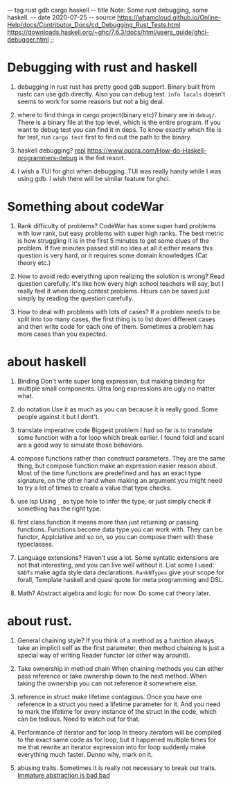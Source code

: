 -- tag rust gdb cargo haskell
-- title Note: Some rust debugging, some haskell.
-- date 2020-07-25
-- source https://whamcloud.github.io/Online-Help/docs/Contributor_Docs/cd_Debugging_Rust_Tests.html
          https://downloads.haskell.org/~ghc/7.6.3/docs/html/users_guide/ghci-debugger.html
;;
# Debugging with rust and haskell
1. debugging in rust
rust has pretty good gdb support. Binary built from rustc can use gdb directly. Also you can debug test. `info locals` doesn't seems to work for some reasons but not a big deal.

2. where to find things in cargo project(binary etc)?
binary are in `debug/`. There is a binary file at the top level, which is the entire program. If you want to debug test you can find it in deps. To know exactly which file is for test, run `cargo test` first to find out the path to the binary.

3. haskell debugging?
[repl](http://www.url.com) https://www.quora.com/How-do-Haskell-programmers-debug is the fist resort.


4. I wish a TUI for ghci when debugging.
TUI was really handy while I was using gdb. I wish there will be similar feature for ghci.

# Something about codeWar
1. Rank difficulty of problems?
CodeWar has some super hard problems with low rank, but easy problems with super high ranks. The best metric is how struggling it is in the first 5 minutes to get some clues of the problem. If five minutes passed still no idea at all it either means this question is very hard, or it requires some domain knowledges (Cat theory etc.)

2. How to avoid redo everything upon realizing the solution is wrong?
Read question carefully. It's like how every high school teachers will say, but I really feel it when doing contest problems. Hours can be saved just simply by reading the question carefully.

3. How to deal with problems with lots of cases?
If a problem needs to be split into too many cases, the first thing is to list down different cases and then write code for each one of them. Sometimes a problem has more cases than you expected.

# about haskell
1. Binding
Don't write super long expression, but making binding for multiple small components. Ultra long expressions are ugly no matter what.

2. do notation
Use it as much as you can because it is really good. Some people against it but I dont't.

3. translate imperative code
Biggest problem I had so far is to translate some function with a for loop which break earlier. I found foldl and scanl are a good way to simulate those behaviors.

4. compose functions rather than construct parameters.
They are the same thing, but compose function make an expression easier reason about. Most of the time functions are predefined and has an exact type signature, on the other hand when making an argument you might need to try a lot of times to create a value that type checks.

5. use lsp
Using `_` as type hole to infer the type, or just simply check if something has the right type.

6. first class function
It means more than just returning or passing functions. Functions become data type you can work with.  They can be functor, Applciative and so on, so you can compose them with these typeclasses.

7. Language extensions?
Haven't use a lot. Some syntatic extensions are not that interesting, and you can live well without it. List some I used: `GADTs` make agda style data declarations. `RankNTypes` give your scope for forall, Template haskell and quasi quote for meta programming and DSL.

8. Math?
Abstract algebra and logic for now. Do some cat theory later.

# about rust.
1. General chaining style?
If you think of a method as a function always take an implicit self as the first parameter, then method chaining is just a special way of writing Reader functor (or other way around).

2. Take ownership in method chain
When chaining methods you can either pass reference or take ownership down to the next method. When taking the ownership you can not reference it somewhere else.

3. reference in struct make lifetime contagious.
Once you have one reference in a struct you need a lifetime parameter for it. And you need to mark the lifetime for every instance of the struct in the code, which can be tedious. Need to watch out for that.

6. Performance of iterator and for loop
In theory iterators will be compiled to the exact same code as for loop, but it happened multiple times for me that rewrite an iterator expression into for loop suddenly make everything much faster. Dunno why, mark on it.

9. abusing traits.
Sometimes it is really not necessary to break out traits. [Immature abstraction is bad bad](http://sriku.org/blog/2019/08/11/abstraction-is-the-root-of-all-evil/)
